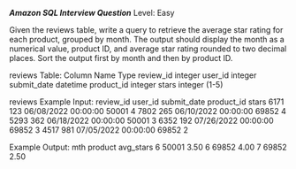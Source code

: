 ***Amazon SQL Interview Question***
Level: Easy

Given the reviews table, write a query to retrieve the average star rating for each product, grouped by month. The output should display the month as a numerical value, 
product ID, and average star rating rounded to two decimal places. Sort the output first by month and then by product ID.

reviews Table:
Column Name	  Type
review_id	    integer
user_id	      integer
submit_date	  datetime
product_id	  integer
stars	        integer (1-5)

reviews Example Input:
review_id	     user_id	 submit_date	        product_id	stars
  6171	         123	   06/08/2022 00:00:00	  50001	      4
  7802	         265	   06/10/2022 00:00:00	  69852	      4
  5293	         362	   06/18/2022 00:00:00	  50001	      3
  6352	         192	   07/26/2022 00:00:00	  69852	      3
  4517	         981	   07/05/2022 00:00:00	  69852	      2

Example Output:
mth	product	avg_stars
 6	 50001	  3.50
 6	 69852	  4.00
 7	 69852	  2.50



